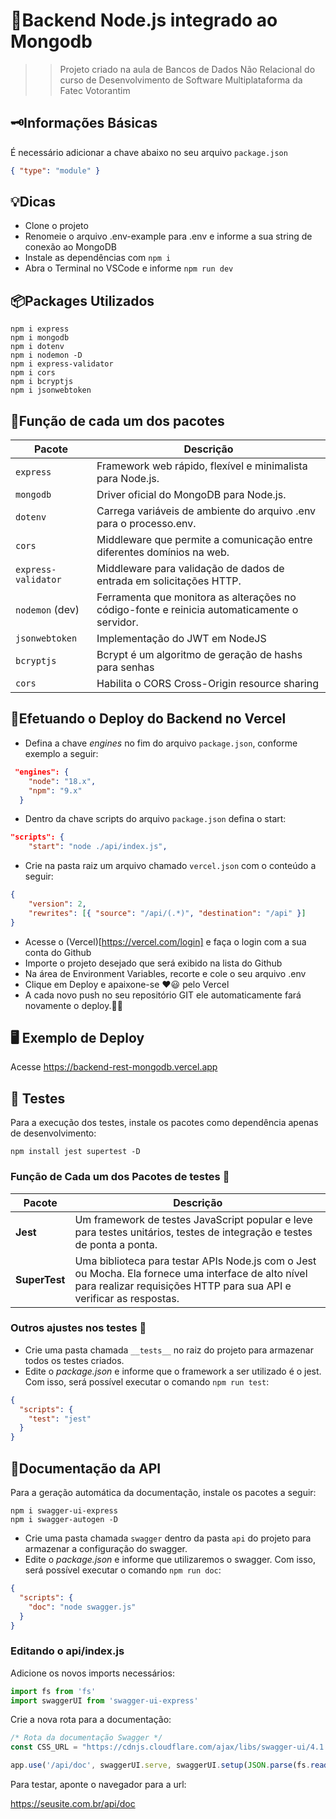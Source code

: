 # 🚀Backend Node.js integrado ao Mongodb
>> Projeto criado na aula de Bancos de Dados Não Relacional do curso de Desenvolvimento de Software Multiplataforma da Fatec Votorantim

## 🗝️Informações Básicas
É necessário adicionar a chave abaixo no seu arquivo ```package.json```
```json
{ "type": "module" }
```
## 💡Dicas
- Clone o projeto
- Renomeie o arquivo .env-example para .env e informe a sua string de conexão ao MongoDB
- Instale as dependências com ```npm i```
- Abra o Terminal no VSCode e informe ```npm run dev```

## 📦Packages Utilizados
```
npm i express
npm i mongodb
npm i dotenv
npm i nodemon -D
npm i express-validator
npm i cors
npm i bcryptjs
npm i jsonwebtoken
```

## 📝Função de cada um dos pacotes
<table><thead><tr><th>Pacote</th><th>Descrição</th></tr></thead><tbody><tr><td><code>express</code></td><td>Framework web rápido, flexível e minimalista para Node.js.</td></tr><tr><td><code>mongodb</code></td><td>Driver oficial do MongoDB para Node.js.</td></tr><tr><td><code>dotenv</code></td><td>Carrega variáveis ​​de ambiente do arquivo .env para o processo.env.</td></tr><tr><td><code>cors</code></td><td>Middleware que permite a comunicação entre diferentes domínios na web.</td></tr><tr><td><code>express-validator</code></td><td>Middleware para validação de dados de entrada em solicitações HTTP.</td></tr><tr><td><code>nodemon</code> (dev)</td><td>Ferramenta que monitora as alterações no código-fonte e reinicia automaticamente o servidor.</td></tr>
<tr>
<td><code>jsonwebtoken</code></td>
<td>Implementação do JWT em NodeJS </td>
</tr>
<tr>
<td><code>bcryptjs</code></td>
<td>Bcrypt é um algoritmo de geração de hashs para senhas </td>
</tr>
<tr>
<td><code>cors</code></td>
<td>Habilita o CORS Cross-Origin resource sharing</td>
</tr>
</tbody></table>

## 🎯Efetuando o Deploy do Backend no Vercel
- Defina a chave _engines_ no fim do arquivo ```package.json```, conforme exemplo a seguir:
```json
 "engines": {
    "node": "18.x",
    "npm": "9.x"
  }
```
- Dentro da chave scripts do arquivo ```package.json``` defina o start:
```json
"scripts": {
    "start": "node ./api/index.js",
```    
- Crie na pasta raiz um arquivo chamado ```vercel.json``` com o conteúdo a seguir:
```json
{
    "version": 2,
    "rewrites": [{ "source": "/api/(.*)", "destination": "/api" }]    
}
```
- Acesse o (Vercel)[https://vercel.com/login] e faça o login com a sua conta do Github
- Importe o projeto desejado que será exibido na lista do Github
- Na área de Environment Variables, recorte e cole o seu arquivo .env
- Clique em Deploy e apaixone-se ♥️😃 pelo Vercel 
- A cada novo push no seu repositório GIT ele automaticamente fará novamente o deploy.👏👏

## 🖥 Exemplo de Deploy

Acesse https://backend-rest-mongodb.vercel.app


## 🧪 Testes
Para a execução dos testes, instale os pacotes como dependência apenas de desenvolvimento:
```
npm install jest supertest -D
```

### Função de Cada um dos Pacotes de testes 🧪

| Pacote | Descrição |
|---|---|
| **Jest** | Um framework de testes JavaScript popular e leve para testes unitários, testes de integração e testes de ponta a ponta. |
| **SuperTest** | Uma biblioteca para testar APIs Node.js com o Jest ou Mocha. Ela fornece uma interface de alto nível para realizar requisições HTTP para sua API e verificar as respostas. |

### Outros ajustes nos testes 🧪
* Crie uma pasta chamada ```__tests__``` no raiz do projeto para armazenar todos os testes criados.
* Edite o _package.json_ e informe que o framework a ser utilizado é o jest. Com isso, será possível executar o comando ```npm run test```:
```json
{
  "scripts": {
    "test": "jest"
  }
}
```
## 📃Documentação da API
Para a geração automática da documentação, instale os pacotes a seguir:
```
npm i swagger-ui-express
npm i swagger-autogen -D
```
* Crie uma pasta chamada ```swagger``` dentro da pasta ```api``` do projeto para armazenar a configuração do swagger.
* Edite o _package.json_ e informe que utilizaremos o swagger. Com isso, será possível executar o comando ```npm run doc```:
```json
{
  "scripts": {
    "doc": "node swagger.js"
  }
}
```
### Editando o api/index.js

Adicione os novos imports necessários:
```javascript
import fs from 'fs'
import swaggerUI from 'swagger-ui-express'
```

Crie a nova rota para a documentação:
```javascript
/* Rota da documentação Swagger */
const CSS_URL = "https://cdnjs.cloudflare.com/ajax/libs/swagger-ui/4.1.0/swagger-ui.min.css"

app.use('/api/doc', swaggerUI.serve, swaggerUI.setup(JSON.parse(fs.readFileSync('./api/swagger/swagger_output.json')),{ customCssUrl: CSS_URL }))

```

Para testar, aponte o navegador para a url:

https://seusite.com.br/api/doc

